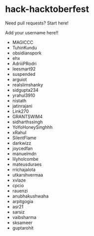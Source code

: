 # hack-hacktoberfest
Need pull requests? Start here!

Add your username here!!

- MAGICCC
- TuhinKundu
- obsidianspork
- ehx
- AdriiiPRodri
- leesmart92
- suspended
- arguiot
- realslimshanky
- sidgupta234
- yrahul3910
- nistath
- jatinrajani
- Link270
- GRANTSWIM4
- sidharthssingh
- YoYoHoneySinghhh
- xRahul
- SilentFlame
- darkwizz
- joycedfan
- manuelmdn
- lilyholcombe
- mateusduraes
- rrichajalota
- utkarshvermaa
- xvlaze
- cpcio
- rauenzi
- anubhakushwaha
- arpitgogia
- asr21
- sarsiz
- vaibsharma
- sksameer
- guptarohit
